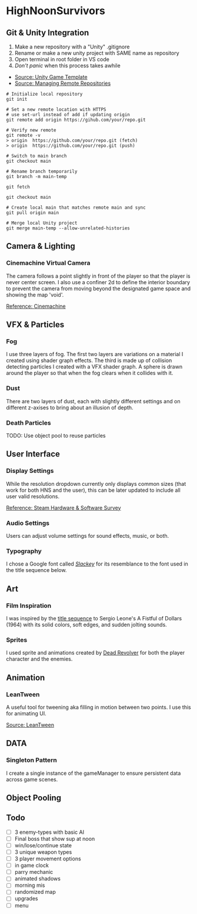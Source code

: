 # HighNoonSurvivors

## Git & Unity Integration

1. Make a new repository with a "Unity" .gitignore 
2. Rename or make a new unity project with SAME name as repository
3. Open terminal in root folder in VS code
4. *Don't panic* when this process takes awhile

- [Source: Unity Game Template](https://github.com/colinwilliams91/unity-game-template)
- [Source: Managing Remote Repositories](https://docs.github.com/en/get-started/git-basics/managing-remote-repositories)
```
# Initialize local repository
git init

# Set a new remote location with HTTPS
# use set-url instead of add if updating origin
git remote add origin https://gihub.com/your/repo.git

# Verify new remote
git remote -v
> origin  https://github.com/your/repo.git (fetch)
> origin  https://github.com/your/repo.git (push)

# Switch to main branch
git checkout main

# Rename branch temporarily
git branch -m main-temp

git fetch

git checkout main

# Create local main that matches remote main and sync
git pull origin main

# Merge local Unity project
git merge main-temp --allow-unrelated-histories
```
## Camera & Lighting

### Cinemachine Virtual Camera
The camera follows a point slightly in front of the player so that the player is never center screen. I also use a confiner 2d to define the interior boundary to prevent the camera from moving beyond the designated game space and showing the map 'void'.

[Reference: Cinemachine](https://unity.com/features/cinemachine)

## VFX & Particles

### Fog
I use three layers of fog. The first two layers are variations on a material I created using shader graph effects. The third is made up of collision detecting particles I created with a VFX shader graph. A sphere is drawn around the player so that when the fog clears when it collides with it. 

### Dust
There are two layers of dust, each with slightly different settings and on different z-axises to bring about an illusion of depth.

### Death Particles
TODO: Use object pool to reuse particles

## User Interface

### Display Settings

While the resolution dropdown currently only displays common sizes (that work for both HNS and the user), this can be later updated to include all user valid resolutions. 

[Reference: Steam Hardware & Software Survey](https://store.steampowered.com/hwsurvey/)

### Audio Settings

Users can adjust volume settings for sound effects, music, or both. 

### Typography

I chose a Google font called *[Slackey](https://fonts.google.com/specimen/Slackey/about)* for its resemblance to the font used in the title sequence below. 

## Art

### Film Inspiration  

I was inspired by the [title sequence](https://www.youtube.com/watch?v=rnSU_qq7owA) to Sergio Leone's A Fistful of Dollars (1964) with its solid colors, soft edges, and sudden jolting sounds. 

### Sprites

I used sprite and animations created by [Dead Revolver](https://deadrevolver.thousand-pixel.com/) for both the player character and the enemies.

## Animation

### LeanTween
A useful tool for tweening aka filling in motion between two points. I use this for animating UI.

[Source: LeanTween](https://assetstore.unity.com/packages/tools/animation/leantween-3595)

## DATA

### Singleton Pattern

I create a single instance of the gameManager to ensure persistent data across game scenes. 

## Object Pooling


## Todo

- [ ] 3 enemy-types with basic AI
- [ ] Final boss that show sup at noon
- [ ] win/lose/continue state
- [ ] 3 unique weapon types
- [ ] 3 player movement options
- [ ] in game clock
- [ ] parry mechanic
- [ ] animated shadows
- [ ] morning mis
- [ ] randomized map
- [ ] upgrades
- [ ] menu